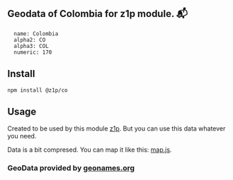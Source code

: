 
## Geodata of Colombia for z1p module. :mailbox_with_mail:

```
  name: Colombia
  alpha2: CO
  alpha3: COL
  numeric: 170
```

## Install

```
npm install @z1p/co
```

## Usage

Created to be used by this module [z1p](https://github.com/vzhufk/z1p).
But you can use this data whatever you need.

Data is a bit compresed. You can map it like this: [map.js](https://github.com/vzhufk/z1p/blob/master/src/map.js).

### GeoData provided by **[geonames.org](http://www.geonames.org/)**
